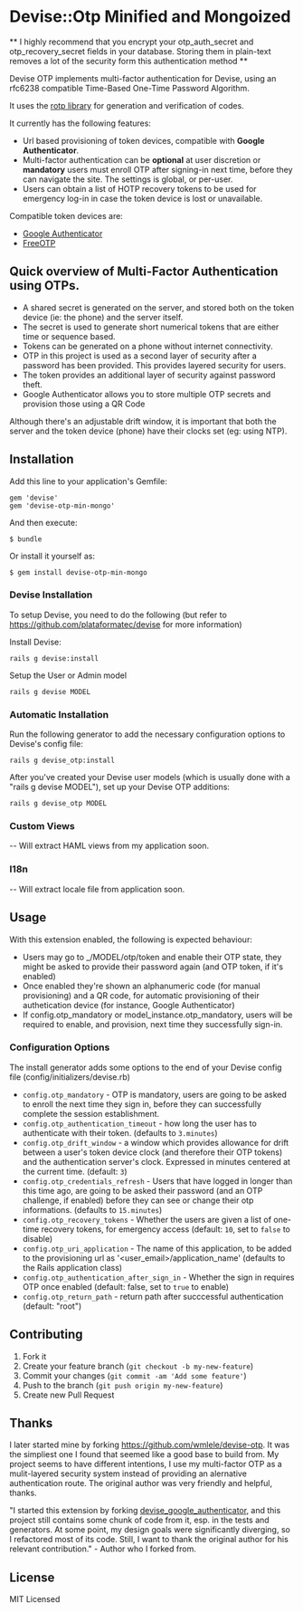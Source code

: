 # Devise::Otp Minified and Mongoized
** I highly recommend that you encrypt your otp_auth_secret and otp_recovery_secret fields in your database. Storing them in plain-text removes a lot of the security form this authentication method **


Devise OTP implements multi-factor authentication for Devise, using an rfc6238 compatible Time-Based One-Time Password Algorithm.

It uses the [rotp library](https://github.com/mdp/rotp) for generation and verification of codes.

It currently has the following features:

* Url based provisioning of token devices, compatible with **Google Authenticator**.
* Multi-factor authentication can be **optional** at user discretion or **mandatory** users must enroll OTP after signing-in next time, before they can navigate the site. The settings is global, or per-user.
* Users can obtain a list of HOTP recovery tokens to be used for emergency log-in in case the token device is lost or unavailable.

Compatible token devices are:

* [Google Authenticator](https://code.google.com/p/google-authenticator/)
* [FreeOTP](https://fedorahosted.org/freeotp/)

## Quick overview of Multi-Factor Authentication using OTPs.

* A shared secret is generated on the server, and stored both on the token device (ie: the phone) and the server itself.
* The secret is used to generate short numerical tokens that are either time or sequence based.
* Tokens can be generated on a phone without internet connectivity.
* OTP in this project is used as a second layer of security after a password has been provided. This provides layered security for users.
* The token provides an additional layer of security against password theft.
* Google Authenticator allows you to store multiple OTP secrets and provision those using a QR Code

Although there's an adjustable drift window, it is important that both the server and the token device (phone) have their clocks set (eg: using NTP).

## Installation

Add this line to your application's Gemfile:

    gem 'devise'
    gem 'devise-otp-min-mongo'

And then execute:

    $ bundle

Or install it yourself as:

    $ gem install devise-otp-min-mongo


### Devise Installation

To setup Devise, you need to do the following (but refer to https://github.com/plataformatec/devise for more information)

Install Devise:

    rails g devise:install

Setup the User or Admin model

    rails g devise MODEL

### Automatic Installation

Run the following generator to add the necessary configuration options to Devise's config file:

    rails g devise_otp:install

After you've created your Devise user models (which is usually done with a "rails g devise MODEL"), set up your Devise OTP additions:

    rails g devise_otp MODEL

### Custom Views

-- Will extract HAML views from my application soon.

### I18n

-- Will extract locale file from application soon.

## Usage

With this extension enabled, the following is expected behaviour:

* Users may go to _/MODEL/otp/token and enable their OTP state, they might be asked to provide their password again (and OTP token, if it's enabled)
* Once enabled they're shown an alphanumeric code (for manual provisioning) and a QR code, for automatic provisioning of their authetication device (for instance, Google Authenticator)
* If config.otp_mandatory or model_instance.otp_mandatory, users will be required to enable, and provision, next time they successfully sign-in.


### Configuration Options

The install generator adds some options to the end of your Devise config file (config/initializers/devise.rb)

* `config.otp_mandatory` - OTP is mandatory, users are going to be asked to enroll the next time they sign in, before they can successfully complete the session establishment.
* `config.otp_authentication_timeout` - how long the user has to authenticate with their token. (defaults to `3.minutes`)
* `config.otp_drift_window` - a window which provides allowance for drift between a user's token device clock (and therefore their OTP tokens) and the authentication server's clock. Expressed in minutes centered at the current time. (default: `3`)
* `config.otp_credentials_refresh` - Users that have logged in longer than this time ago, are going to be asked their password (and an OTP challenge, if enabled) before they can see or change their otp informations. (defaults to `15.minutes`)
* `config.otp_recovery_tokens` - Whether the users are given a list of one-time recovery tokens, for emergency access (default: `10`, set to `false` to disable)
* `config.otp_uri_application` - The name of this application, to be added to the provisioning url as '<user_email>/application_name' (defaults to the Rails application class)
* `config.otp_authentication_after_sign_in` - Whether the sign in requires OTP once enabled (default: false, set to `true` to enable)
* `config.otp_return_path` - return path after succcessful authentication (default: "root") 

## Contributing

1. Fork it
2. Create your feature branch (`git checkout -b my-new-feature`)
3. Commit your changes (`git commit -am 'Add some feature'`)
4. Push to the branch (`git push origin my-new-feature`)
5. Create new Pull Request

## Thanks

I later started mine by forking https://github.com/wmlele/devise-otp. It was the simpliest one I found that seemed like a good base to build from. My project seems to have different intentions, I use my multi-factor OTP as a mulit-layered security system instead of providing an alernative authentication route. The original author was very friendly and helpful, thanks.

"I started this extension by forking [devise_google_authenticator](https://github.com/AsteriskLabs/devise_google_authenticator), and this project still contains some chunk of code from it, esp. in the tests and generators.
At some point, my design goals were significantly diverging, so I refactored most of its code. Still, I want to thank the original author for his relevant contribution." - Author who I forked from.

## License

MIT Licensed

